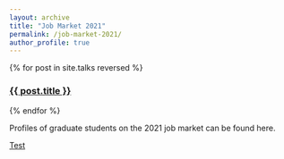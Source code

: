 ```yaml
---
layout: archive
title: "Job Market 2021"
permalink: /job-market-2021/
author_profile: true
---
```

 {% for post in site.talks reversed %}
   <h3><a href="{{ post.url }}">{{ post.title }}</a></h3>
 {% endfor %}

Profiles of graduate students on the 2021 job market can be found here.

<a href= "https://gsipe-workshop.github.io/posts/2021/07/cleo-o'brien-udry/"> Test </a> 

